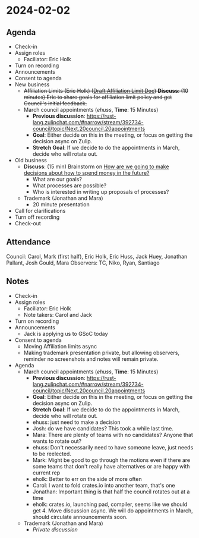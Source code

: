 # 2024-02-02

## Agenda

- Check-in
- Assign roles
    - Faciliator: Eric Holk
- Turn on recording
- Announcements
- Consent to agenda
- New business
  - ~~Affiliation Limits (Eric Holk) ([Draft Affiliation Limit Doc](https://hackmd.io/WEgu8pafTxmY7n26O1AVOw))
    **Discuss**: (10 minutes) Eric to share goals for affiliation limit policy and get Council's initial feedback.~~
  - March council appointments (*ehuss*, **Time**: 15 Minutes)
      - **Previous discussion**: https://rust-lang.zulipchat.com/#narrow/stream/392734-council/topic/Next.20council.20appointments
      - **Goal**: Either decide on this in the meeting, or focus on getting the decision async on Zulip.
      - **Stretch Goal**: If we decide to do the appointments in March, decide who will rotate out.
- Old business
  - **Discuss**: (15 min) Brainstorm on [How are we going to make decisions about how to spend money in the future?](https://github.com/rust-lang/leadership-council/issues/65)
    - What are our goals?
    - What processes are possible?
    - Who is interested in writing up proposals of processes?
  - Trademark (Jonathan and Mara)
    - 20 minute presentation
- Call for clarifications
- Turn off recording
- Check-out

## Attendance

Council: Carol, Mark (first half), Eric Holk, Eric Huss, Jack Huey, Jonathan Pallant, Josh Gould, Mara
Observers: TC, Niko, Ryan, Santiago

## Notes


- Check-in
- Assign roles
    - Faciliator: Eric Holk
    - Note takers: Carol and Jack
- Turn on recording
- Announcements
    - Jack is applying us to GSoC today
- Consent to agenda
  - Moving Affiliation limits async
  - Making trademark presentation private, but allowing observers, reminder no screenshots and notes will remain private.
- Agenda
   - March council appointments (*ehuss*, **Time**: 15 Minutes)
      - **Previous discussion**: https://rust-lang.zulipchat.com/#narrow/stream/392734-council/topic/Next.20council.20appointments
      - **Goal**: Either decide on this in the meeting, or focus on getting the decision async on Zulip.
      - **Stretch Goal**: If we decide to do the appointments in March, decide who will rotate out.
      - ehuss: just need to make a decision
      - Josh: do we have candidates? This took a while last time.
      - Mara: There are plenty of teams with no candidates? Anyone that wants to rotate out?
      - ehuss: Don't necessarily need to have someone leave, just needs to be reelected.
      - Mark: Might be good to go through the motions even if there are some teams that don't really have alternatives or are happy with current rep
      - eholk: Better to err on the side of more often
      - Carol: I want to fold crates.io into another team, that's one
      - Jonathan: Important thing is that half the council rotates out at a time
      - eholk: crates.io, launching pad, compiler, seems like we should get 4. Move discussion async. We will do appointments in March, should circulate announcements soon.
  - Trademark (Jonathan and Mara)
    - *Private discussion*
